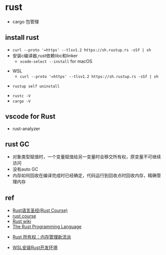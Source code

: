 
# rust

+ cargo 包管理


## install rust
<!--install on mac and linux -->
+ `curl --proto '=https' --tlsv1.2 https://sh.rustup.rs -sSf | sh`
+ 安装c编译器,rust依赖libc和linker
    + `xcode-select --install` for macOS

<!-- install on windows -->
+ WSL
    + `curl --proto '=https' --tlsv1.2 https://sh.rustup.rs -sSf | sh`

<!-- uninstall -->
+ `rustup self uninstall`

<!-- check -->
+ `rustc -V`
+ `cargo -V`

## vscode for Rust
+ rust-analyzer


## rust GC

+ 对象类型赋值时，一个变量赋值给另一变量时会移交所有权，原变量不可继续访问
+ 没有auto GC
+ 内存如何回收在编译完成时已经确定，代码运行到回收点时回收内存，精确管理内存

## ref
+ [Rust语言圣经(Rust Course)](https://course.rs/first-try/intro.html)
+ [rust course](https://github.com/sunface/rust-course)
+ [Rust wiki](https://learnku.com/rust/wikis/29014S)
+ [The Rust Programming Language](https://doc.rust-lang.org/book/)
<!-- details -->
+ [Rust 所有权：内存管理新流派](https://juejin.cn/post/6844903509087764488)

<!-- install -->
+ [WSL安装Rust开发环境](http://www.voycn.com/article/wslanzhuangrustkaifahuanjing)
